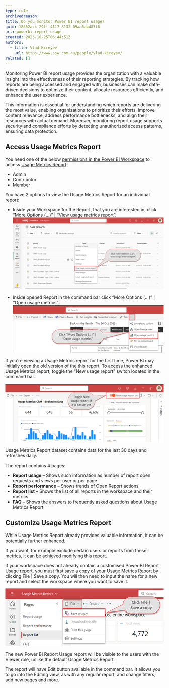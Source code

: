 ```yaml
---
type: rule
archivedreason:
title: Do you monitor Power BI report usage?
guid: 18652acc-29ff-4117-8132-09aa5a4487f0
uri: powerbi-report-usage
created: 2023-10-25T06:44:51Z
authors:
  - title: Vlad Kireyev
    url: https://www.ssw.com.au/people/vlad-kireyev/
related: []
---
```


Monitoring Power BI report usage provides the organization with a valuable insight into the effectiveness of their reporting strategies. By tracking how reports are being accessed and engaged with, businesses can make data-driven decisions to optimize their content, allocate resources efficiently, and enhance the user experience. 

This information is essential for understanding which reports are delivering the most value, enabling organizations to prioritize their efforts, improve content relevance, address performance bottlenecks, and align their resources with actual demand. Moreover, monitoring report usage supports security and compliance efforts by detecting unauthorized access patterns, ensuring data protection.

<!--endintro-->

## Access Usage Metrics Report

You need one of the below [permissions in the Power BI Workspace](https://learn.microsoft.com/en-us/power-bi/collaborate-share/service-roles-new-workspaces) to access [Usage Metrics Report](https://learn.microsoft.com/en-us/power-bi/collaborate-share/service-modern-usage-metrics):
-	Admin
-	Contributor
-	Member 

You have 2 options to view the Usage Metrics Report for an individual report:

- Inside your Workspace for the Report, that you are interested in, click “More Options (…)” | “View usage metrics report”.
  ![Figure: From Workspace - click “More Options (…)” | “View usage metrics report”](/rules/powerbi-report-usage/open-from-workspace.png)

- Inside opened Report in the command bar click “More Options (…)” | “Open usage metrics”.
  ![Figure: From Report - click “More Options (…)” | “Open usage metrics”](/rules/powerbi-report-usage/open-from-report.png)

If you're viewing a Usage Metrics report for the first time, Power BI may initially open the old version of the this report. To access the enhanced Usage Metrics report, toggle the "New usage report" switch located in the command bar.

![Figure: Toggle New usage report](/rules/powerbi-report-usage/toggle-new-usage.png)

Usage Metrics Report dataset contains data for the last 30 days and refreshes daily.

The report contains 4 pages:
- **Report usage** – Shows such information as number of report open requests and views per user or per page
- **Report performance** – Shows trends of Open Report actions
- **Report list** – Shows the list of all reports in the workspace and their metrics
- **FAQ** – Shows the answers to frequently asked questions about Usage Metrics Report

## Customize Usage Metrics Report

While Usage Metrics Report already provides valuable information, it can be potentially further enhanced.

If you want, for example exclude certain users or reports from these metrics, it can be achieved modifying this report.

If your workspace does not already contain a customised Power BI Report Usage report, you must first save a copy of your Usage Metrics Report by clicking File | Save a copy. You will then need to input the name for a new report and select the workspace where you want to save it.

![Figure: Save a copy of the report - click File | Save a copy](/rules/powerbi-report-usage/save-a-copy.png)

The new Power BI Report Usage report will be visible to the users with the Viewer role, unlike the default Usage Metrics Report.

The report will have Edit button available in the command bar. It allows you to go into the Editing view, as with any regular report, and change filters, add new pages and more.

